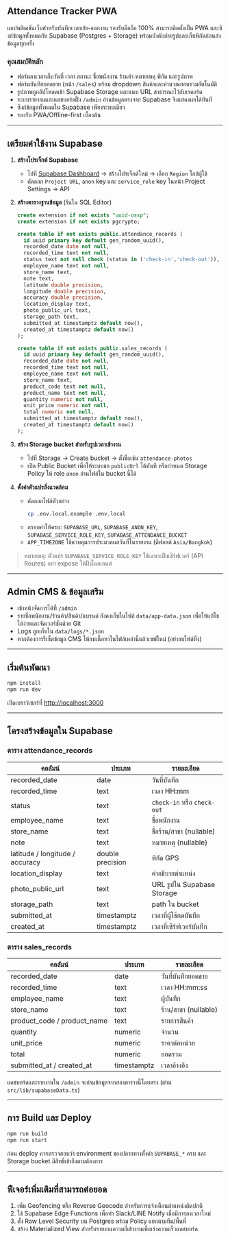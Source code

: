## Attendance Tracker PWA

แอปพลิเคชันเว็บสำหรับบันทึกเวลาเข้า-ออกงาน รองรับมือถือ 100% สามารถติดตั้งเป็น PWA และซิงก์ข้อมูลทั้งหมดกับ Supabase (Postgres + Storage) พร้อมบังคับถ่ายรูปและเก็บพิกัดก่อนส่งข้อมูลทุกครั้ง

### คุณสมบัติหลัก
- ฟอร์มลงเวลาเก็บวันที่ เวลา สถานะ ชื่อพนักงาน ร้านค้า หมายเหตุ พิกัด และรูปภาพ
- ฟอร์มบันทึกยอดขาย (หน้า `/sales`) พร้อม dropdown สินค้าและคำนวณยอดรวมอัตโนมัติ
- รูปภาพถูกอัปโหลดเข้า Supabase Storage และแนบ URL สาธารณะไว้กับเรคอร์ด
- ระบบรายงานและแดชบอร์ดฝั่ง `/admin` อ่านข้อมูลตรงจาก Supabase จึงแสดงผลได้ทันที
- ซิงก์ข้อมูลทั้งหมดใน Supabase เพียงระบบเดียว
- รองรับ PWA/Offline-first เบื้องต้น

---

## เตรียมค่าใช้งาน Supabase

1. **สร้างโปรเจ็กต์ Supabase**
   - ไปที่ [Supabase Dashboard](https://app.supabase.com) → สร้างโปรเจ็กต์ใหม่ → เลือก `Region` ใกล้ผู้ใช้
   - คัดลอก `Project URL`, `anon` key และ `service_role` key ในหน้า Project Settings → API

2. **สร้างตารางฐานข้อมูล** (รันใน SQL Editor)

   ```sql
   create extension if not exists "uuid-ossp";
   create extension if not exists pgcrypto;

   create table if not exists public.attendance_records (
     id uuid primary key default gen_random_uuid(),
     recorded_date date not null,
     recorded_time text not null,
     status text not null check (status in ('check-in','check-out')),
     employee_name text not null,
     store_name text,
     note text,
     latitude double precision,
     longitude double precision,
     accuracy double precision,
     location_display text,
     photo_public_url text,
     storage_path text,
     submitted_at timestamptz default now(),
     created_at timestamptz default now()
   );

   create table if not exists public.sales_records (
     id uuid primary key default gen_random_uuid(),
     recorded_date date not null,
     recorded_time text not null,
     employee_name text not null,
     store_name text,
     product_code text not null,
     product_name text not null,
     quantity numeric not null,
     unit_price numeric not null,
     total numeric not null,
     submitted_at timestamptz default now(),
     created_at timestamptz default now()
   );
   ```

3. **สร้าง Storage bucket สำหรับรูปเวลาเข้างาน**
   - ไปที่ Storage → Create bucket → ตั้งชื่อเช่น `attendance-photos`
   - เปิด Public Bucket เพื่อให้ระบบขอ `publicUrl` ได้ทันที หรือกำหนด Storage Policy ให้ role `anon` อ่านไฟล์ใน bucket นี้ได้

4. **ตั้งค่าตัวแปรสิ่งแวดล้อม**
   - คัดลอกไฟล์ตัวอย่าง
     ```bash
     cp .env.local.example .env.local
     ```
   - กรอกค่าให้ครบ: `SUPABASE_URL`, `SUPABASE_ANON_KEY`, `SUPABASE_SERVICE_ROLE_KEY`, `SUPABASE_ATTENDANCE_BUCKET`
   - `APP_TIMEZONE` ใช้ควบคุมการประมวลผลวันที่ในรายงาน (ดีฟอลต์ `Asia/Bangkok`)

> หมายเหตุ: ตัวแปร `SUPABASE_SERVICE_ROLE_KEY` ใช้เฉพาะฝั่งเซิร์ฟเวอร์ (API Routes) อย่า expose ให้ฝั่งไคลเอนต์

---

## Admin CMS & ข้อมูลเสริม

- เข้าหน้าจัดการได้ที่ `/admin`
- รายชื่อพนักงาน/ร้านค้า/สินค้า/แบรนด์ ยังคงเก็บในไฟล์ `data/app-data.json` เพื่อให้แก้ไขได้ง่ายและจัดเวอร์ชันด้วย Git
- Logs ถูกเก็บใน `data/logs/*.json`
- หากต้องการรีเซ็ตข้อมูล CMS ให้ลบเนื้อหาในไฟล์เหล่านี้แล้วเซฟใหม่ (อย่าลบไฟล์ทิ้ง)

---

## เริ่มต้นพัฒนา

```bash
npm install
npm run dev
```

เปิดเบราว์เซอร์ที่ [http://localhost:3000](http://localhost:3000)

---

## โครงสร้างข้อมูลใน Supabase

### ตาราง attendance_records
| คอลัมน์ | ประเภท | รายละเอียด |
|---------|--------|-------------|
| recorded_date | date | วันที่บันทึก |
| recorded_time | text | เวลา HH:mm |
| status | text | `check-in` หรือ `check-out` |
| employee_name | text | ชื่อพนักงาน |
| store_name | text | ชื่อร้าน/สาขา (nullable) |
| note | text | หมายเหตุ (nullable) |
| latitude / longitude / accuracy | double precision | พิกัด GPS |
| location_display | text | คำอธิบายตำแหน่ง |
| photo_public_url | text | URL รูปใน Supabase Storage |
| storage_path | text | path ใน bucket |
| submitted_at | timestamptz | เวลาที่ผู้ใช้กดบันทึก |
| created_at | timestamptz | เวลาที่เซิร์ฟเวอร์บันทึก |

### ตาราง sales_records
| คอลัมน์ | ประเภท | รายละเอียด |
|---------|--------|-------------|
| recorded_date | date | วันที่บันทึกยอดขาย |
| recorded_time | text | เวลา HH:mm:ss |
| employee_name | text | ผู้บันทึก |
| store_name | text | ร้าน/สาขา (nullable) |
| product_code / product_name | text | รายการสินค้า |
| quantity | numeric | จำนวน |
| unit_price | numeric | ราคาต่อหน่วย |
| total | numeric | ยอดรวม |
| submitted_at / created_at | timestamptz | เวลาอ้างอิง |

แดชบอร์ดและรายงานใน `/admin` จะอ่านข้อมูลจากสองตารางนี้โดยตรง (ผ่าน `src/lib/supabaseData.ts`)

---

## การ Build และ Deploy

```bash
npm run build
npm run start
```

ก่อน deploy ควรตรวจสอบว่า environment ของปลายทางตั้งค่า `SUPABASE_*` ครบ และ Storage bucket มีสิทธิ์เข้าถึงตามต้องการ

---

## ฟีเจอร์เพิ่มเติมที่สามารถต่อยอด
1. เพิ่ม Geofencing หรือ Reverse Geocode สำหรับการแจ้งเตือนตำแหน่งผิดปกติ
2. ใช้ Supabase Edge Functions เพื่อทำ Slack/LINE Notify เมื่อมีการลงเวลาใหม่
3. ตั้ง Row Level Security บน Postgres พร้อม Policy แยกตามทีม/พื้นที่
4. สร้าง Materialized View สำหรับรายงานความถี่เข้างานเพื่อเร่งความเร็วแดชบอร์ด
